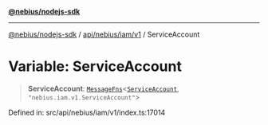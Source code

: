 [**@nebius/nodejs-sdk**](../../../../../README.md)

---

[@nebius/nodejs-sdk](../../../../../README.md) / [api/nebius/iam/v1](../README.md) / ServiceAccount

# Variable: ServiceAccount

> **ServiceAccount**: [`MessageFns`](../../../../../runtime/protos/core/interfaces/MessageFns.md)\<[`ServiceAccount`](../interfaces/ServiceAccount.md), `"nebius.iam.v1.ServiceAccount"`\>

Defined in: src/api/nebius/iam/v1/index.ts:17014
